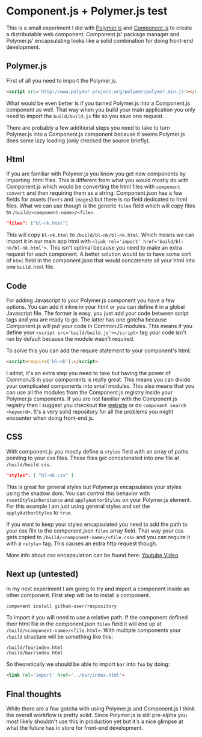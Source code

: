 # Component.js + Polymer.js test

This is a small experiment I did with [Polymer.js](http://www.polymer-project.org/) and [Component.js](https://github.com/component/component) to create a distributable web component. Component.js' package manager and Polymer.js' encapsulating looks like a solid combination for doing front-end development.

## Polymer.js

First of all you need to import the Polymer.js.

```html
<script src='http://www.polymer-project.org/polymer/polymer.min.js'></script>
```

What would be even better is if you turned Polymer.js into a Component.js component as well. That way when you build your main application you only need to import the `build/build.js` file so you save one request. 

There are probably a few additional steps you need to take to turn Polymer.js into a Component.js component because it seems Polymer.js does some lazy loading (only checked the source briefly).

## Html

If you are familiar with Polymer.js you know you get new components by importing .html files. This is different from what you would mostly do with Component.js which would be converting the html files with `component convert` and then requiring them as a string. Component.json has a few fields for assets (`fonts` and `images`) but there is no field dedicated to html files. What we can use though is the generic `files` field which will copy files to `/build/<component-name>/<file>`.

```json
"files": ["bl-nk.html"]
```

This will copy `bl-nk.html` to `/build/bl-nk/bl-nk.html`. Which means we can import it in our main app html with `<link rel='import' href='build/bl-nk/bl-nk.html'>`. This isn't optimal because you need to make an extra request for each component. A better solution would be to have some sort of `html` field in the component.json that would concatenate all your html into one `build.html` file.

## Code

For adding Javascript to your Polymer.js component you have a few options. You can add it inline in your html or you can define it in a global Javascript file. The former is easy, you just add your code between script tags and you are ready to go. The latter has one gotcha because Component.js will put your code in CommonJS modules. This means if you define your `<script src='build/build.js'></script>` tag your code isn't run by default because the module wasn't required.

To solve this you can add the require statement to your component's html:

```html
<script>require('bl-nk');</script>
```

I admit, it's an extra step you need to take but having the power of CommonJS in your components is really great. This means you can divide your complicated components into small modules. This also means that you can use all the modules from the Component.js registry inside your Polymer.js components. If you are not familiar with the Component.js registry then I suggest you checkout the [website](http://component.io/) or do `component search <keyword>`. It's a very solid repository for all the problems you might encounter when doing front-end js.


## CSS

With component.js you mostly define a `styles` field with an array of paths pointing to your css files. These files get concatenated into one file at `/build/build.css`. 

```json
"styles": [ "bl-nk.css" ]
```

This is great for general styles but Polymer.js encapsulates your styles using the shadow dom. You can control this behavior with `resetStyleinheritance` and `applyAuthorStyles` on your Polymer.js element. For this example I am just using general styles and set the `applyAuthorStyles` to `true`. 

If you want to keep your styles encapsulated you need to add the path to your css file to the component.json `files` array field. That way your css gets copied to `/build/<component-name>/<file.css>` and you can require it with a `<style>` tag. This causes an extra http request though.

More info about css encapsulation can be found here: [Youtube Video](http://www.youtube.com/watch?feature=player_detailpage&list=PLRAVCSU_HVYu-zlRaqArF8Ytwz1jlMOIM&v=fqULJBBEVQE&t=703)

## Next up (untested)

In my next experiment I am going to try and import a component inside an other component. First step will be to install a component.

```sh
component install github-user/respository
```

To import it you will need to use a relative path. If the component defined their html file in the component.json `files` field it will end up at `/build/<component-name>/<file.html>`. With multiple components your `/build` structure will be something like this: 

```
/build/foo/index.html
/build/bar/index.html
```

So theoretically we should be able to import `bar` into `foo` by doing:

```html
<link rel='import' href='../bar/index.html'>
```

## Final thoughts

While there are a few gotcha with using Polymer.js and Component.js I think the overall workflow is pretty solid. Since Polymer.js is still pre-alpha you most likely shouldn't use this in production yet but it's a nice glimpse at what the future has in store for front-end development.
